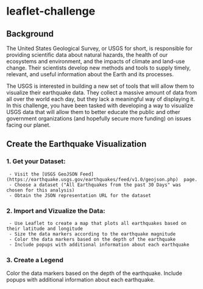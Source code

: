 # leaflet-challenge


## Background

The United States Geological Survey, or USGS for short, is responsible for providing scientific data about natural hazards, the health of our ecosystems and environment, and the impacts of climate and land-use change. Their scientists develop new methods and tools to supply timely, relevant, and useful information about the Earth and its processes.

The USGS is interested in building a new set of tools that will allow them to visualize their earthquake data. They collect a massive amount of data from all over the world each day, but they lack a meaningful way of displaying it. In this challenge, you have been tasked with developing a way to visualize USGS data that will allow them to better educate the public and other government organizations (and hopefully secure more funding) on issues facing our planet.

## Create the Earthquake Visualization

### 1. Get your Dataset:
     - Visit the [USGS GeoJSON Feed](https://earthquake.usgs.gov/earthquakes/feed/v1.0/geojson.php)  page.
     - Choose a dataset ("All Earthquakes from the past 30 Days" was chosen for this analysis)
     - Obtain the JSON representation URL for the dataset
### 2. Import and Vizualize the Data:
     - Use Leaflet to create a map that plots all earthquakes based on their latitude and longitude
     - Size the data markers according to the earthquake magnitude
     - Color the data markers based on the depth of the earthquake
     - Include popups with additional information about each earthquake
 ### 3. Create a Legend




Color the data markers based on the depth of the earthquake.
Include popups with additional information about each earthquake.
